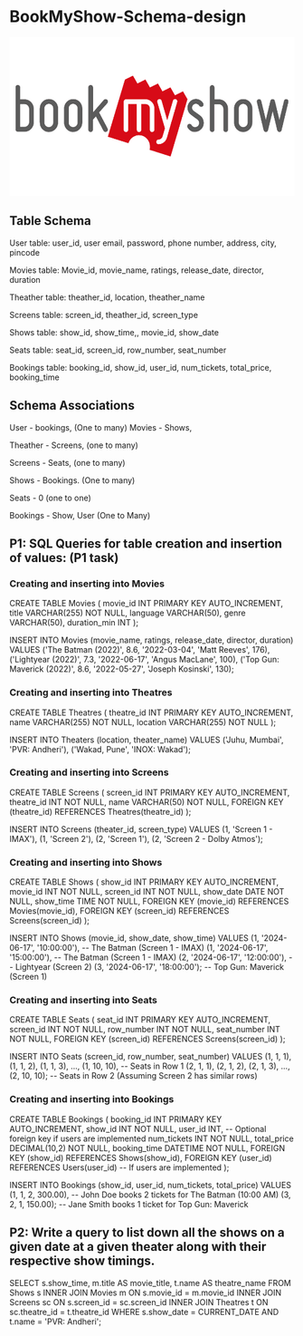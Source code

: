# BookMyShow-Schema-design

![Alt text](https://github.com/adityasinghbaghel/BookMyShow-design/blob/main/bookmyshow-logo-vector.png)

## Table Schema

User table:
user_id, user email, password, phone number, address, city, pincode

Movies table:
Movie_id, movie_name, ratings, release_date, director, duration

Theather table:
theather_id, location, theather_name

Screens table:
screen_id, theather_id, screen_type

Shows table:
show_id, show_time,, movie_id, show_date

Seats table:
seat_id, screen_id, row_number, seat_number

Bookings table:
booking_id, show_id, user_id, num_tickets, total_price, booking_time




## Schema Associations

User - bookings,  (One to many)
Movies - Shows,  

Theather - Screens, (one to many)

Screens - Seats,  (one to many)

Shows - Bookings. (One to many)

Seats - 0  (one to one)

Bookings - Show, User (One to Many)






## P1: SQL Queries for table creation and insertion of values:  (P1 task)



### Creating and inserting into Movies

CREATE TABLE Movies (
  movie_id INT PRIMARY KEY AUTO_INCREMENT,
  title VARCHAR(255) NOT NULL,
  language VARCHAR(50),
  genre VARCHAR(50),
  duration_min INT
);

INSERT INTO Movies (movie_name, ratings, release_date, director, duration)
VALUES ('The Batman (2022)', 8.6, '2022-03-04', 'Matt Reeves', 176),
       ('Lightyear (2022)', 7.3, '2022-06-17', 'Angus MacLane', 100),
       ('Top Gun: Maverick (2022)', 8.6, '2022-05-27', 'Joseph Kosinski', 130);


### Creating and inserting into Theatres

CREATE TABLE Theatres (
  theatre_id INT PRIMARY KEY AUTO_INCREMENT,
  name VARCHAR(255) NOT NULL,
  location VARCHAR(255) NOT NULL
);

INSERT INTO Theaters (location, theater_name)
VALUES ('Juhu, Mumbai', 'PVR: Andheri'),
       ('Wakad, Pune', 'INOX: Wakad');


### Creating and inserting into Screens

CREATE TABLE Screens (
  screen_id INT PRIMARY KEY AUTO_INCREMENT,
  theatre_id INT NOT NULL,
  name VARCHAR(50) NOT NULL,
  FOREIGN KEY (theatre_id) REFERENCES Theatres(theatre_id)
);


INSERT INTO Screens (theater_id, screen_type)
VALUES (1, 'Screen 1 - IMAX'),
       (1, 'Screen 2'),
       (2, 'Screen 1'),
       (2, 'Screen 2 - Dolby Atmos');


### Creating and inserting into Shows

CREATE TABLE Shows (
  show_id INT PRIMARY KEY AUTO_INCREMENT,
  movie_id INT NOT NULL,
  screen_id INT NOT NULL,
  show_date DATE NOT NULL,
  show_time TIME NOT NULL,
  FOREIGN KEY (movie_id) REFERENCES Movies(movie_id),
  FOREIGN KEY (screen_id) REFERENCES Screens(screen_id)
);

INSERT INTO Shows (movie_id, show_date, show_time)
VALUES (1, '2024-06-17', '10:00:00'),  -- The Batman (Screen 1 - IMAX)
       (1, '2024-06-17', '15:00:00'),  -- The Batman (Screen 1 - IMAX)
       (2, '2024-06-17', '12:00:00'),  -- Lightyear (Screen 2)
       (3, '2024-06-17', '18:00:00');  -- Top Gun: Maverick (Screen 1)



### Creating and inserting into Seats

CREATE TABLE Seats (
  seat_id INT PRIMARY KEY AUTO_INCREMENT,
  screen_id INT NOT NULL,
  row_number INT NOT NULL,
  seat_number INT NOT NULL,
  FOREIGN KEY (screen_id) REFERENCES Screens(screen_id)
);


INSERT INTO Seats (screen_id, row_number, seat_number)
VALUES (1, 1, 1), (1, 1, 2), (1, 1, 3), ..., (1, 10, 10),  -- Seats in Row 1
       (2, 1, 1), (2, 1, 2), (2, 1, 3), ..., (2, 10, 10);  -- Seats in Row 2 (Assuming Screen 2 has similar rows)


### Creating and inserting into Bookings

CREATE TABLE Bookings (
  booking_id INT PRIMARY KEY AUTO_INCREMENT,
  show_id INT NOT NULL,
  user_id INT,  -- Optional foreign key if users are implemented
  num_tickets INT NOT NULL,
  total_price DECIMAL(10,2) NOT NULL,
  booking_time DATETIME NOT NULL,
  FOREIGN KEY (show_id) REFERENCES Shows(show_id),
  FOREIGN KEY (user_id) REFERENCES Users(user_id)  -- If users are implemented
);


INSERT INTO Bookings (show_id, user_id, num_tickets, total_price)
VALUES (1, 1, 2, 300.00),  -- John Doe books 2 tickets for The Batman (10:00 AM)
       (3, 2, 1, 150.00);   -- Jane Smith books 1 ticket for Top Gun: Maverick






## P2: Write a query to list down all the shows on a given date at a given theater along with their respective show timings.  



SELECT s.show_time, m.title AS movie_title, t.name AS theatre_name
FROM Shows s
INNER JOIN Movies m ON s.movie_id = m.movie_id
INNER JOIN Screens sc ON s.screen_id = sc.screen_id
INNER JOIN Theatres t ON sc.theatre_id = t.theatre_id
WHERE s.show_date = CURRENT_DATE
  AND t.name = 'PVR: Andheri'; 





